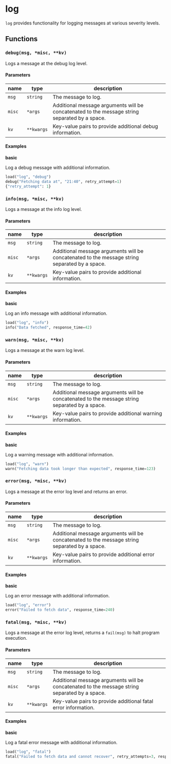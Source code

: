 # log

`log` provides functionality for logging messages at various severity levels.

## Functions

### `debug(msg, *misc, **kv)`

Logs a message at the debug log level.

#### Parameters

| name   | type       | description                                                                                   |
|--------|------------|-----------------------------------------------------------------------------------------------|
| `msg`  | `string`   | The message to log.                                                                           |
| `misc` | `*args`    | Additional message arguments will be concatenated to the message string separated by a space. |
| `kv`   | `**kwargs` | Key-value pairs to provide additional debug information.                                      |

#### Examples

**basic**

Log a debug message with additional information.

```python
load("log", "debug")
debug("Fetching data at", "21:40", retry_attempt=1)
{"retry_attempt": 1}
```

### `info(msg, *misc, **kv)`

Logs a message at the info log level.

#### Parameters

| name   | type       | description                                                                                   |
|--------|------------|-----------------------------------------------------------------------------------------------|
| `msg`  | `string`   | The message to log.                                                                           |
| `misc` | `*args`    | Additional message arguments will be concatenated to the message string separated by a space. |
| `kv`   | `**kwargs` | Key-value pairs to provide additional information.                                            |

#### Examples

**basic**

Log an info message with additional information.

```python
load("log", "info")
info("Data fetched", response_time=42)
```

### `warn(msg, *misc, **kv)`

Logs a message at the warn log level.

#### Parameters

| name   | type       | description                                                                                   |
|--------|------------|-----------------------------------------------------------------------------------------------|
| `msg`  | `string`   | The message to log.                                                                           |
| `misc` | `*args`    | Additional message arguments will be concatenated to the message string separated by a space. |
| `kv`   | `**kwargs` | Key-value pairs to provide additional warning information.                                    |

#### Examples

**basic**

Log a warning message with additional information.

```python
load("log", "warn")
warn("Fetching data took longer than expected", response_time=123)
```

### `error(msg, *misc, **kv)`

Logs a message at the error log level and returns an error.

#### Parameters

| name   | type       | description                                                                                   |
|--------|------------|-----------------------------------------------------------------------------------------------|
| `msg`  | `string`   | The message to log.                                                                           |
| `misc` | `*args`    | Additional message arguments will be concatenated to the message string separated by a space. |
| `kv`   | `**kwargs` | Key-value pairs to provide additional error information.                                      |

#### Examples

**basic**

Log an error message with additional information.

```python
load("log", "error")
error("Failed to fetch data", response_time=240)
```

### `fatal(msg, *misc, **kv)`

Logs a message at the error log level, returns a `fail(msg)` to halt program execution.

#### Parameters

| name   | type       | description                                                                                   |
|--------|------------|-----------------------------------------------------------------------------------------------|
| `msg`  | `string`   | The message to log.                                                                           |
| `misc` | `*args`    | Additional message arguments will be concatenated to the message string separated by a space. |
| `kv`   | `**kwargs` | Key-value pairs to provide additional fatal error information.                                |

#### Examples

**basic**

Log a fatal error message with additional information.

```python
load("log", "fatal")
fatal("Failed to fetch data and cannot recover", retry_attempts=3, response_time=360)
```
